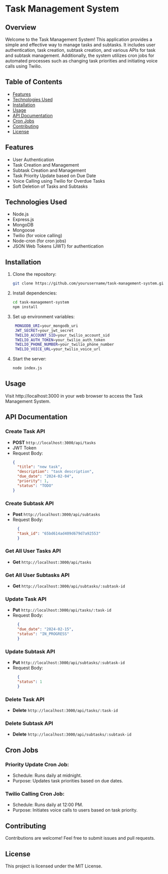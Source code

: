 # Task Management System

## Overview

Welcome to the Task Management System! This application provides a simple and effective way to manage tasks and subtasks. It includes user authentication, task creation, subtask creation, and various APIs for task and subtask management. Additionally, the system utilizes cron jobs for automated processes such as changing task priorities and initiating voice calls using Twilio.

## Table of Contents

- [Features](#features)
- [Technologies Used](#technologies-used)
- [Installation](#installation)
- [Usage](#usage)
- [API Documentation](#api-documentation)
- [Cron Jobs](#cron-jobs)
- [Contributing](#contributing)
- [License](#license)

## Features

- User Authentication
- Task Creation and Management
- Subtask Creation and Management
- Task Priority Update based on Due Date
- Voice Calling using Twilio for Overdue Tasks
- Soft Deletion of Tasks and Subtasks

## Technologies Used

- Node.js
- Express.js
- MongoDB
- Mongoose
- Twilio (for voice calling)
- Node-cron (for cron jobs)
- JSON Web Tokens (JWT) for authentication

## Installation

1. Clone the repository:

   ```bash
   git clone https://github.com/yourusername/task-management-system.git
2. Install dependencies:
   ```bash
   cd task-management-system
   npm install
3. Set up environment variables:
   ```bash
    MONGODB_URI=your_mongodb_uri
    JWT_SECRET=your_jwt_secret
    TWILIO_ACCOUNT_SID=your_twilio_account_sid
    TWILIO_AUTH_TOKEN=your_twilio_auth_token
    TWILIO_PHONE_NUMBER=your_twilio_phone_number
    TWILIO_VOICE_URL=your_twilio_voice_url
4. Start the server:
   ```bash
   node index.js
## Usage

Visit http://localhost:3000 in your web browser to access the Task Management System.

## API Documentation

### Create Task API

- **POST** `http://localhost:3000/api/tasks`
- JWT Token
- Request Body:
  ```json
  {
    "title": "new task",
    "description": "task description",
    "due_date": "2024-02-04",
    "priority": 1,
    "status": "TODO"
  }
###   Create Subtask API
- **Post** `http://localhost:3000/api/subtasks`
- Request Body:
  ```json
    {
    "task_id": "65bd614ad409d679d7a92553"
    }
### Get All User Tasks API
- **Get** `http://localhost:3000/api/tasks`
### Get All User Subtasks API
- **Get** `http://localhost:3000/api/subtasks/:subtask-id`
### Update Task API
- **Put** `http://localhost:3000/api/tasks/:task-id`
- Request Body:
  ```json
    {
    "due_date": "2024-02-15",
    "status": "IN_PROGRESS"
    }
### Update Subtask API
- **Put** `http://localhost:3000/api/subtasks/:subtask-id`
- Request Body:
  ```json
    {
    "status": 1
    }
### Delete Task API
- **Delete** `http://localhost:3000/api/tasks/:task-id`
### Delete Subtask API
- **Delete** `http://localhost:3000/api/subtasks/:subtask-id`


## Cron Jobs
### Priority Update Cron Job:
- Schedule: Runs daily at midnight.
- Purpose: Updates task priorities based on due dates.
### Twilio Calling Cron Job:
- Schedule: Runs daily at 12:00 PM.
- Purpose: Initiates voice calls to users based on task priority.

## Contributing
Contributions are welcome! Feel free to submit issues and pull requests.
## License
This project is licensed under the MIT License.